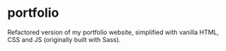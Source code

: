 # portfolio
Refactored version of my portfolio website, simplified with vanilla HTML, CSS and JS (originally built with Sass).
